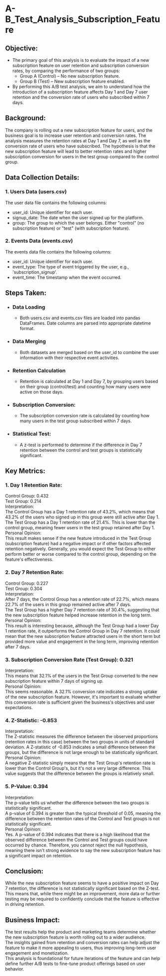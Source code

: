 # A-B_Test_Analysis_Subscription_Feature

## Objective:
* The primary goal of this analysis is to evaluate the impact of a new subscription feature on user retention and subscription conversion rates, by comparing the performance of two groups: <br />
  - Group A (Control) – No new subscription feature. <br />
  - Group B (Test) – New subscription feature enabled. <br />
* By performing this A/B test analysis, we aim to understand how the introduction of a subscription feature affects Day 1 and Day 7 user retention and the conversion rate of users who subscribed within 7 days.

## Background:
The company is rolling out a new subscription feature for users, and the business goal is to increase user retention and conversion rates. The analysis measures the retention rates at Day 1 and Day 7, as well as the conversion rate of users who have subscribed. The hypothesis is that the new subscription feature will lead to better retention rates and higher subscription conversion for users in the test group compared to the control group.

## Data Collection Details:

### 1. Users Data (users.csv)<br />
The user data file contains the following columns:<br />
- user_id: Unique identifier for each user.<br />
- signup_date: The date when the user signed up for the platform.<br />
- group: The group to which the user belongs. Either "control" (no subscription feature) or "test" (with subscription feature).

### 2. Events Data (events.csv)<br />
The events data file contains the following columns:<br />
- user_id: Unique identifier for each user.<br />
- event_type: The type of event triggered by the user, e.g., 'subscription_signup'.<br />
- event_time: The timestamp when the event occurred.

## Steps Taken:
* ### Data Loading
  - Both users.csv and events.csv files are loaded into pandas DataFrames. Date columns are parsed into appropriate datetime format.<br />
* ### Data Merging
  - Both datasets are merged based on the user_id to combine the user information with their respective event activities.<br />
* ### Retention Calculation
  - Retention is calculated at Day 1 and Day 7, by grouping users based on their group (control/test) and counting how many users were active on those days.<br />
* ### Subscription Conversion:
  - The subscription conversion rate is calculated by counting how many users in the test group subscribed within 7 days.<br />
* ### Statistical Test:
  - A z-test is performed to determine if the difference in Day 7 retention between the control and test groups is statistically significant.

## Key Metrics:

### 1. Day 1 Retention Rate:<br />
Control Group: 0.432<br />
Test Group: 0.214<br />
Interpretation:<br />
The Control Group has a Day 1 retention rate of 43.2%, which means that 43.2% of the users who signed up in this group were still active after Day 1.<br />
The Test Group has a Day 1 retention rate of 21.4%. This is lower than the control group, meaning fewer users in the test group retained after Day 1.<br />
Personal Opinion: <br />
This result makes sense if the new feature introduced in the Test Group (subscription feature) had a negative impact or if other factors affected retention negatively. Generally, you would expect the Test Group to either perform better or worse compared to the control group, depending on the feature's effectiveness.

### 2. Day 7 Retention Rate:<br />
Control Group: 0.227<br />
Test Group: 0.304<br />
Interpretation:<br />
After 7 days, the Control Group has a retention rate of 22.7%, which means 22.7% of the users in this group remained active after 7 days.<br />
The Test Group has a higher Day 7 retention rate of 30.4%, suggesting that the new subscription feature helped increase retention in the long term.<br />
Personal Opinion: <br />
This result is interesting because, although the Test Group had a lower Day 1 retention rate, it outperforms the Control Group in Day 7 retention. It could mean that the new subscription feature attracted users in the short term but provided more value and engagement in the long term, improving retention after 7 days.


### 3. Subscription Conversion Rate (Test Group): 0.321<br />
Interpretation:<br />
This means that 32.1% of the users in the Test Group converted to the new subscription feature within 7 days of signing up.<br />
Personal Opinion: <br />
This seems reasonable. A 32.1% conversion rate indicates a strong uptake of the new subscription feature. However, it's important to evaluate whether this conversion rate is sufficient given the business's objectives and user expectations.

### 4. Z-Statistic: -0.853
Interpretation:<br />
The Z-statistic measures the difference between the observed proportions (retention rates in this case) between the two groups in units of standard deviation. A Z-statistic of -0.853 indicates a small difference between the groups, but the difference is not large enough to be statistically significant.<br />
Personal Opinion: <br />
A negative Z-statistic simply means that the Test Group's retention rate is lower than the Control Group's, but it's not a very large difference. This value suggests that the difference between the groups is relatively small.

### 5. P-Value: 0.394
Interpretation:<br />
The p-value tells us whether the difference between the two groups is statistically significant.<br />
A p-value of 0.394 is greater than the typical threshold of 0.05, meaning the difference between the retention rates of the Control and Test groups is not statistically significant.<br />
Personal Opinion: <br />
Yes. A p-value of 0.394 indicates that there is a high likelihood that the observed difference between the Control and Test groups could have occurred by chance. Therefore, you cannot reject the null hypothesis, meaning there isn't strong evidence to say the new subscription feature has a significant impact on retention.

## Conclusion:<br />
While the new subscription feature seems to have a positive impact on Day 7 retention, the difference is not statistically significant based on the Z-test. This means that, while there might be an improvement, more data or further testing may be required to confidently conclude that the feature is effective in driving retention.

## Business Impact:<br />
The test results help the product and marketing teams determine whether the new subscription feature is worth rolling out to a wider audience.<br />
The insights gained from retention and conversion rates can help adjust the feature to make it more appealing to users, thus improving long-term user engagement and monetization.<br />
This analysis is foundational for future iterations of the feature and can help define further A/B tests to fine-tune product offerings based on user behavior.




